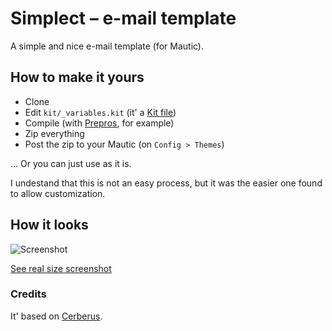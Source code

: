 # Simplect – e-mail template

A simple and nice e-mail template (for Mautic).

## How to make it yours

- Clone
- Edit `kit/_variables.kit` (it' a [Kit file](https://codekitapp.com/help/kit/))
- Compile (with [Prepros](https://prepros.io), for example)
- Zip everything
- Post the zip to your Mautic (on `Config > Themes`)

... Or you can just use as it is.

I undestand that this is not an easy process, but it was the easier one found to allow customization.

## How it looks
![Screenshot](https://raw.githubusercontent.com/hmaesta/simplect-email-template/thumbnail.png)

[See real size screenshot](https://raw.githubusercontent.com/hmaesta/simplect-email-template/images/simplect-full-preview.png)

### Credits

It' based on [Cerberus](https://github.com/TedGoas/Cerberus).